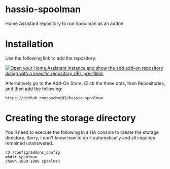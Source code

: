 # hassio-spoolman

Home Assistant repository to run Spoolman as an addon

# Installation

Use the following link to add the repository:

[![Open your Home Assistant instance and show the add add-on repository dialog with a specific repository URL pre-filled.](https://my.home-assistant.io/badges/supervisor_add_addon_repository.svg)](https://my.home-assistant.io/redirect/supervisor_add_addon_repository/?repository_url=https%3A%2F%2Fgithub.com%2Fgschmidl%2Fhassio-spoolman)

Alternatively go to the Add-On Store, Click the three dots, then Repositories, and then add the following:

```
https://github.com/gschmidl/hassio-spoolman
```

# Creating the storage directory

You'll need to execute the following in a HA console to create the storage directory. Sorry, I don't know how to do it automatically and all inquiries remained unanswered.

```
cd /config/addons_config
mkdir spoolman
chown 1000:1000 spoolman
```
